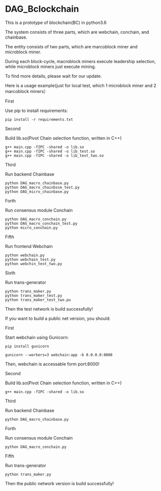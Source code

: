 # DAG_Bclockchain

This is a prototype of blockchain(BC) in python3.6

The system consists of three parts, which are webchain, conchain, and chainbase.

The entity consists of two parts, which are marcoblock miner and microblock miner.

During each block-cycle, macroblock miners execute leadership selection, while microblock miners just execute mining.

To find more details, please wait for our update.

Here is a usage example(just for local test, which 1 microblock miner and 2 marcoblock miners）

First

Use pip to install requirements:
```
pip install -r requirements.txt
```
Second

Build lib.so(Pivot Chain selection function, written in C++)
```
g++ main.cpp -fIPC -shared -o lib.so
g++ main.cpp -fIPC -shared -o lib_test.so
g++ main.cpp -fIPC -shared -o lib_test_two.so
```
Third

Run backend Chainbase
```
python DAG_macro_chainbase.py
python DAG_macro_chainbsse_test.py
python DAG_micro_chainbase.py
```
Forth

Run consensus module Conchain
```
python DAG_macro_conchain.py
python DAG_macro_conchain_test.py
python micro_conchain.py
```
Fifth

Run frontend Webchain
```
python webchain.py
python webchain_test.py
python webchin_test_two.py
```
Sixth

Run trans-generator
```
python trans_maker.py
python trans_maker_test.py
python trans_maker_test_two.pu
```
Then the test network is build successfully!

If you want to build a public net version, you should:

First

Start webchain using Gunicorn:

```
pip install gunicorn
```

```
gunicorn --workers=3 webchain:app -b 0.0.0.0:8000
```

Then, webchain is accessable form port:8000!

Second 

Build lib.so(Pivot Chain selection function, written in C++)
```
g++ main.cpp -fIPC -shared -o lib.so
```
Third

Run backend Chainbase
```
python DAG_macro_chainbase.py
```
Forth

Run consensus module Conchain
```
python DAG_macro_conchain.py
```
Fifth

Run trans-generator
```
python trans_maker.py
```
Then the public network version is build successfully!

